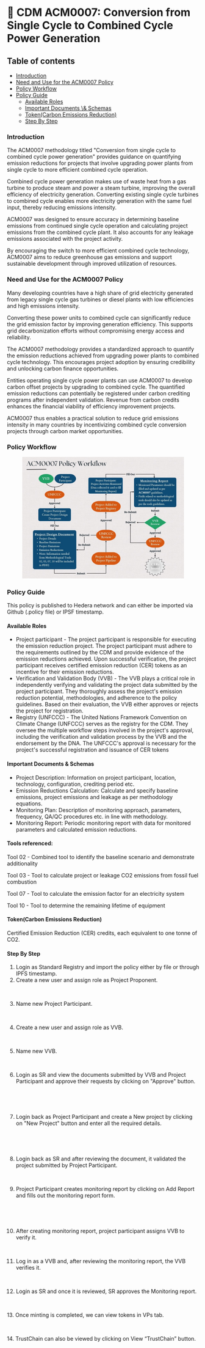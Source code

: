 # 🏢 CDM ACM0007: Conversion from Single Cycle to Combined Cycle Power Generation

## Table of contents <a href="#table-of-contents" id="table-of-contents"></a>

* [Introduction](cdm-acm0007-conversion-from-single-cycle-to-combined-cycle-power-generation.md#introduction)
* [Need and Use for the ACM0007 Policy](cdm-acm0007-conversion-from-single-cycle-to-combined-cycle-power-generation.md#need-and-use-for-the-acm0007-policy)
* [Policy Workflow](cdm-acm0007-conversion-from-single-cycle-to-combined-cycle-power-generation.md#policy-workflow)
* [Policy Guide](cdm-acm0007-conversion-from-single-cycle-to-combined-cycle-power-generation.md#policy-guide)
  * [Available Roles](cdm-acm0007-conversion-from-single-cycle-to-combined-cycle-power-generation.md#available-roles)
  * [Important Documents \\& Schemas](cdm-acm0007-conversion-from-single-cycle-to-combined-cycle-power-generation.md#important-documents--schemas)
  * [Token(Carbon Emissions Reduction)](cdm-acm0007-conversion-from-single-cycle-to-combined-cycle-power-generation.md#tokencarbon-emissions-reduction)
  * [Step By Step](cdm-acm0007-conversion-from-single-cycle-to-combined-cycle-power-generation.md#step-by-step)

### Introduction <a href="#introduction" id="introduction"></a>

The ACM0007 methodology titled "Conversion from single cycle to combined cycle power generation" provides guidance on quantifying emission reductions for projects that involve upgrading power plants from single cycle to more efficient combined cycle operation.

Combined cycle power generation makes use of waste heat from a gas turbine to produce steam and power a steam turbine, improving the overall efficiency of electricity generation. Converting existing single cycle turbines to combined cycle enables more electricity generation with the same fuel input, thereby reducing emissions intensity.

ACM0007 was designed to ensure accuracy in determining baseline emissions from continued single cycle operation and calculating project emissions from the combined cycle plant. It also accounts for any leakage emissions associated with the project activity.

By encouraging the switch to more efficient combined cycle technology, ACM0007 aims to reduce greenhouse gas emissions and support sustainable development through improved utilization of resources.

### Need and Use for the ACM0007 Policy <a href="#need-and-use-for-the-acm0007-policy" id="need-and-use-for-the-acm0007-policy"></a>

Many developing countries have a high share of grid electricity generated from legacy single cycle gas turbines or diesel plants with low efficiencies and high emissions intensity.

Converting these power units to combined cycle can significantly reduce the grid emission factor by improving generation efficiency. This supports grid decarbonization efforts without compromising energy access and reliability.

The ACM0007 methodology provides a standardized approach to quantify the emission reductions achieved from upgrading power plants to combined cycle technology. This encourages project adoption by ensuring credibility and unlocking carbon finance opportunities.

Entities operating single cycle power plants can use ACM0007 to develop carbon offset projects by upgrading to combined cycle. The quantified emission reductions can potentially be registered under carbon crediting programs after independent validation. Revenue from carbon credits enhances the financial viability of efficiency improvement projects.

ACM0007 thus enables a practical solution to reduce grid emissions intensity in many countries by incentivizing combined cycle conversion projects through carbon market opportunities.

### Policy Workflow <a href="#policy-workflow" id="policy-workflow"></a>

<figure><img src="../../../.gitbook/assets/image (367).png" alt=""><figcaption></figcaption></figure>

### Policy Guide <a href="#policy-guide" id="policy-guide"></a>

This policy is published to Hedera network and can either be imported via Github (.policy file) or IPSF timestamp.

#### Available Roles <a href="#available-roles" id="available-roles"></a>

* Project participant - The project participant is responsible for executing the emission reduction project. The project participant must adhere to the requirements outlined by the CDM and provide evidence of the emission reductions achieved. Upon successful verification, the project participant receives certified emission reduction (CER) tokens as an incentive for their emission reductions.
* Verification and Validation Body (VVB) - The VVB plays a critical role in independently verifying and validating the project data submitted by the project participant. They thoroughly assess the project's emission reduction potential, methodologies, and adherence to the policy guidelines. Based on their evaluation, the VVB either approves or rejects the project for registration.
* Registry (UNFCCC) - The United Nations Framework Convention on Climate Change (UNFCCC) serves as the registry for the CDM. They oversee the multiple workflow steps involved in the project's approval, including the verification and validation process by the VVB and the endorsement by the DNA. The UNFCCC's approval is necessary for the project's successful registration and issuance of CER tokens

#### Important Documents & Schemas <a href="#important-documents--schemas" id="important-documents--schemas"></a>

* Project Description: Information on project participant, location, technology, configuration, crediting period etc.
* Emission Reductions Calculation: Calculate and specify baseline emissions, project emissions and leakage as per methodology equations.
* Monitoring Plan: Description of monitoring approach, parameters, frequency, QA/QC procedures etc. in line with methodology.
* Monitoring Report: Periodic monitoring report with data for monitored parameters and calculated emission reductions.

#### Tools referenced:&#x20;

Tool 02 - Combined tool to identify the baseline scenario and demonstrate additionality

Tool 03 - Tool to calculate project or leakage CO2 emissions from fossil fuel combustion&#x20;

Tool 07 - Tool to calculate the emission factor for an electricity system&#x20;

Tool 10 - Tool to determine the remaining lifetime of equipment

#### Token(Carbon Emissions Reduction) <a href="#tokencarbon-emissions-reduction" id="tokencarbon-emissions-reduction"></a>

Certified Emission Reduction (CER) credits, each equivalent to one tonne of CO2.

#### Step By Step <a href="#step-by-step" id="step-by-step"></a>

1. Login as Standard Registry and import the policy either by file or through IPFS timestamp.
2. Create a new user and assign role as Project Proponent.

<figure><img src="https://lh7-us.googleusercontent.com/Nke1BcLmBlisfvKy7FKjOGoQhnAeN3QJYVIVFWyG5fS1OO9REroFJbR4A1kUO2a9e9EgEK4UR0NMWdnyqU6MzwlUVgTPZpGKIxM_TyPPekjozfRZpyx7tRvfAUuTk2hnPiDlXFQR7xIQlcn5ARNQvYTvaR7gy8QTzZiPfbB_U51EsLi0CR8ECmPzIbuowg" alt=""><figcaption></figcaption></figure>

3. Name new Project Participant.

<figure><img src="https://lh7-us.googleusercontent.com/DBWq2gcOT3ard8zE2mOLB5cwpEcsgi-lFJ_a0bB_y7t8l2FmXxQTfpwE4ZKfotBXRTfPhqHXm-MNyNLHgI5dMT9NQczBvikjGmybNdL4b36mZ2i0vWEyz_iTPlqYLBIjNKitwtEbXLVESwF9VQqz3bUW2ogAle_AlCuc2iUAmRXNPPqTzMXRWCOv7_O0JA" alt=""><figcaption></figcaption></figure>

4. Сreate a new user and assign role as VVB.

<figure><img src="https://lh7-us.googleusercontent.com/14za4Eu9s1C61AjLnl5lQT9omGztYd7W_yQGXl9UM0arqLYn1tN7z1geGShhgalyCR88QqoRLXOFhxbTVWQolrmCsDEO8hYgzljhlrQVn-fKn9klEzOFeUCyBGiU1dwiCGaPutXhcHvwLr7I8nEw1db9Mz558MXFP5MKWDNg-y5tFNC6MqJdykOGzbNSqA" alt=""><figcaption></figcaption></figure>

5. Name new VVB.

<figure><img src="https://lh7-us.googleusercontent.com/J1TFJnhRYfQE2ku_pd3egky_opL663g8Du8SJcEN7TucVkugNG1F17EWoIunZWL_-bf05eG5kW4umGK-6ILCOY249izRIy1v1XNCxdP30RAVjSY7zgecuauDRnuuh51Mkk3djm9Dtn0iFyewuqe1sOj_Prbe_htogEo0M-oOLYflWvVEm0OR8UhHyor50Q" alt=""><figcaption></figcaption></figure>

6. Login as SR and view the documents submitted by VVB and Project Participant and approve their requests by clicking on "Approve" button.

<figure><img src="https://lh7-us.googleusercontent.com/CUWuMU-jaWS6g0SBd92fYC5eNvcPAQ9MO0H1iJIVR35X-Q4Nu-g0w5aGYhhVn39dkFl9TfaAyyQhPMi0ZCerLWhJTD7PGylg8bfPkhg_GU_cjCSYH9BjH2f0Yj-0NogQY7KYanhj7Bm7qbfwzqZQOOfObKPyO5XMcBQZXgqlR9JOlBZpD18scLYC1Ucf-g" alt=""><figcaption></figcaption></figure>

<figure><img src="https://lh7-us.googleusercontent.com/7jGdD-HXU3q8W1ShSZYW0YMIIgMkn_kzAooQh3yfFFvnzBHo-nwoTULpgRrhK5-cjvWRFLvK8q6mzA_a7znQboXf_3l0zT-lRJwrO1iISFUbzyWJ6im021zF6LzWLLpCjFs41qJvCUnSZqoa8r0fQLal93Dhmhde6dasMaI6ZAKf4S94p6HVQpvWDsxJSw" alt=""><figcaption></figcaption></figure>

7. Login back as Project Participant and create a New project by clicking on "New Project" button and enter all the required details.

<figure><img src="https://lh7-us.googleusercontent.com/rGiq3cMv-D_rbiAg9vh_6i68OOobvYFiGXiM2q2pUeyx8SUU1Q1iCE47m98uW4m51xXd9Sw_vKfjIhbZDIU4-O8GlJ0RnZowU7mVrP9uZrXqwVNF9oa2xZscyKrKfB448xDSYHP54PDtpmZSBj4BOwRGa8BdILeUAWPp7DfhXT0lE6jsa2d0-aUM-588CQ" alt=""><figcaption></figcaption></figure>

<figure><img src="https://lh7-us.googleusercontent.com/lVfaCpZRw_5gC-NTl2cEz9uZZ7ZJdcO1ZIC9EVayismjU-dXEh7mKq5JvgypNaIcWM58R3YYco2sniNW79_SYTckqnEJiD2h3HismnmfVG2YGfA19E_cjEgBWE1jq4KwvuTfCS2PD0tcBZwmbQ_uf_0iQnomBAxdu65765_5_QCi7QhtXikuAY68maBNlA" alt=""><figcaption></figcaption></figure>

8. Login back as SR and after reviewing the document, it validated the project submitted by Project Participant.

<figure><img src="https://lh7-us.googleusercontent.com/JEp-T-UBriAmBr0GmxWZ6JnDnCj8iRVtQKVUFuintjJ0CgJIxrptRho2QyFImkeeNncRZOeFuvNx9f14cghYVBR3hAp33-AOHmS0-wgRU_IaOjJequPX-sQNm3V2WC3Nve05YeLOdnA2YEgbrG4Q4Q3pxW3rsCw7mYHPjqIcMFu5-0BDl2g4QrQeHRFWfg" alt=""><figcaption></figcaption></figure>

9. Project Participant creates monitoring report by clicking on Add Report and fills out the monitoring report form.

<figure><img src="https://lh7-us.googleusercontent.com/CEJkGVxNcF5-IVxPJcYfbvWluMXfYYuNplnTrhm92if_BSmDYZ8N9pjfyaR1wCPqWruHsXf54T3Gl3fC_fr_NswX3bhcNGh8LUGe8G_FGPEjR6g8KrLkGWIXB6sK9hUw2gTU_1Fn1Wnx5X_7estcFWHiJBonNzwtkUVYG7acAw1puumtuQXDSQJ-tUSwEA" alt=""><figcaption></figcaption></figure>

<figure><img src="https://lh7-us.googleusercontent.com/wL5tRSgtsSUdpTENByiv6FBrAvaTuuBfmHTa_eiWn6w9pLcIqOM5Gt6tH0iFGPB9uFgOmjxrCs5AUHBc-rkkHjAgNYIQpZ-voY2FSYRaGZ-ASNjK-YSgbZ_LJAdPvcEVz8x0ZpyWTKFgM85RA7y926fCvAgkaKmqKQIA5Yn8LqyPNwlcGTfIqHyMopVfAg" alt=""><figcaption></figcaption></figure>

10. After creating monitoring report, project participant assigns VVB to verify it.

<figure><img src="https://lh7-us.googleusercontent.com/b7zERnUjSmv5TqkwsqOJF7xVl89PfXTgDMNaLRH0eBjXVmh7fpz4CX2H_mdv_8-bp28ZOwFn2iAUHYa_jTOXgbiYsQN28OoBUZPpS_wDTGGkpvQEn1DGstV6VAwrmVKD1B2kA3nox5cM_ay5HLIWNQoE-y3-3XnMsr1nxA6jP4XgVgX7Dq1IQvHF_qj_Ww" alt=""><figcaption></figcaption></figure>

11. Log in as a VVB and, after reviewing the monitoring report, the VVB verifies it.

<figure><img src="https://lh7-us.googleusercontent.com/G2gobI1yw7daHLDiT8_cIqd6gpSikOfyccPOmtWOHkNOLcVhI6wLYIo4qMTBmbV8iUvLZWg3VbG7cNSwwrglG6Xl4zG62usMG_8x4YJtGzakZrhc49WlfIihMYxPXVBAP5PXufU_jBQ4mM5eovgojUm99GdXqEWbewYMLDy2ymJbwPTf8A5C_St9KLRf2Q" alt=""><figcaption></figcaption></figure>

12. Login as SR and once it is reviewed, SR approves the Monitoring report.

<figure><img src="https://lh7-us.googleusercontent.com/DbwKg3FPYvdY4Vs7jFn7hWK1ofLtSYwi0ICyix77Iuk2bSg-TSh-tXMw5RRO9yjiJ9Df1E-N7pPLPEOrrERtUZOQjruP60eBHXqY9o8aLWLwzrzmlGbIOktZod90J8mkZScZSIKSoHTAQWCJ0Aq0q7upb6h8bzo8ojFsPEaWsCzDMEbETSQdLbhwFj4qkA" alt=""><figcaption></figcaption></figure>

13\. Once minting is completed, we can view tokens in VPs  tab.

<figure><img src="https://lh7-us.googleusercontent.com/rLGjmWqMQ4mA9Nzoh2d8FwWEu1pZatfeits243pd_9fJMfntsE8n1aBAYd1-A9c5cPmCP1hVPVK9bmDvv_QdCdQpTdspWRLSHoL-f2GKBQGVq9bvnZ_GvVB-pIP2fRjY6Pm_aWPsAIl5l6DRCb20Xabfo19zy_x2TJJx2I9lXezLLURzZnyqG1zv62lwoA" alt=""><figcaption></figcaption></figure>

14\. TrustChain can also be viewed by clicking on View “TrustChain” button.

<figure><img src="https://lh7-us.googleusercontent.com/f5Y1xDPhg1pC50A6YrOgHPML-UQ2cbOM1myiYBAFKqy62irnE1fMZI8iO4ZKMAcyYej1HyzRmLl_V7qojBSOJRLb8zhMHmE8D4TVta2tnnoRRf9tU9Mwrai5aWpzGDxfYkCj5XvUEM_X5GnK5ezQbif-V2Q6HKb5Xtk-YLV8dIXXjhBppuQXmlPxKLdXqQ" alt=""><figcaption></figcaption></figure>
